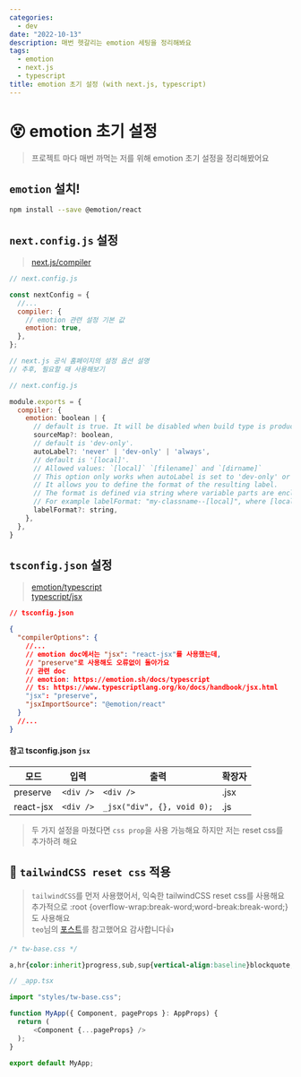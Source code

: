 ```yaml
---
categories:
  - dev
date: "2022-10-13"
description: 매번 헷갈리는 emotion 세팅을 정리해봐요
tags:
  - emotion
  - next.js
  - typescript
title: emotion 초기 설정 (with next.js, typescript)
---
```


# 😵 emotion 초기 설정

> 프로젝트 마다 매번 까먹는 저를 위해 emotion 초기 설정을 정리해봤어요

## `emotion` 설치!

```bash
npm install --save @emotion/react
```

## `next.config.js` 설정

> [next.js/compiler](https://nextjs.org/docs/advanced-features/compiler#emotion)

```js
// next.config.js

const nextConfig = {
  //...
  compiler: {
    // emotion 관련 설정 기본 값
    emotion: true,
  },
};
```

```js
// next.js 공식 홈페이지의 설정 옵션 설명
// 추후, 필요할 때 사용해보기

// next.config.js

module.exports = {
  compiler: {
    emotion: boolean | {
      // default is true. It will be disabled when build type is production.
      sourceMap?: boolean,
      // default is 'dev-only'.
      autoLabel?: 'never' | 'dev-only' | 'always',
      // default is '[local]'.
      // Allowed values: `[local]` `[filename]` and `[dirname]`
      // This option only works when autoLabel is set to 'dev-only' or 'always'.
      // It allows you to define the format of the resulting label.
      // The format is defined via string where variable parts are enclosed in square brackets [].
      // For example labelFormat: "my-classname--[local]", where [local] will be replaced with the name of the variable the result is assigned to.
      labelFormat?: string,
    },
  },
}
```

## `tsconfig.json` 설정

> [emotion/typescript](https://emotion.sh/docs/typescript)  
> [typescript/jsx](https://www.typescriptlang.org/ko/docs/handbook/jsx.html)

```json
// tsconfig.json

{
  "compilerOptions": {
    //...
    // emotion doc에서는 "jsx": "react-jsx"를 사용했는데,
    // "preserve"로 사용해도 오류없이 돌아가요
    // 관련 doc
    // emotion: https://emotion.sh/docs/typescript
    // ts: https://www.typescriptlang.org/ko/docs/handbook/jsx.html
    "jsx": "preserve",
    "jsxImportSource": "@emotion/react"
  }
  //...
}
```

#### 참고 tsconfig.json `jsx`

| 모드      | 입력      | 출력                       | 확장자 |
| --------- | --------- | -------------------------- | ------ |
| preserve  | `<div />` | `<div />`                  | .jsx   |
| react-jsx | `<div />` | `_jsx("div", {}, void 0);` | .js    |

> 두 가지 설정을 마쳤다면 `css prop`을 사용 가능해요
> 하지만 저는 reset css를 추가하려 해요

## 🎨 `tailwindCSS reset css` 적용
> `tailwindCSS`를 먼저 사용했어서, 익숙한 tailwindCSS reset css를 사용해요  
> 추가적으로 :root {overflow-wrap:break-word;word-break:break-word;}도 사용해요  
> `teo`님의 [포스트](https://velog.io/@teo/2022-CSS-Reset-%EB%8B%A4%EC%8B%9C-%EC%8D%A8%EB%B3%B4%EA%B8%B0)를 참고했어요 감사합니다👍

```css
/* tw-base.css */

a,hr{color:inherit}progress,sub,sup{vertical-align:baseline}blockquote,body,dd,dl,fieldset,figure,h1,h2,h3,h4,h5,h6,hr,menu,ol,p,pre,ul{margin:0}fieldset,legend,menu,ol,ul{padding:0}*,::after,::before{box-sizing:border-box;border-width:0;border-style:solid;border-color:theme("borderColor.DEFAULT", "currentColor")}::after,::before{--tw-content:""}html{line-height:1.5;-webkit-text-size-adjust:100%;-moz-tab-size:4;tab-size:4;font-family:theme( "fontFamily.sans", ui-sans-serif, system-ui, -apple-system, BlinkMacSystemFont, "Segoe UI", Roboto, "Helvetica Neue", Arial, "Noto Sans", sans-serif, "Apple Color Emoji", "Segoe UI Emoji", "Segoe UI Symbol", "Noto Color Emoji" )}body{line-height:inherit}hr{height:0;border-top-width:1px}abbr:where([title]){text-decoration:underline dotted}h1,h2,h3,h4,h5,h6{font-size:inherit;font-weight:inherit}a{text-decoration:inherit}b,strong{font-weight:bolder}code,kbd,pre,samp{font-family:theme( "fontFamily.mono", ui-monospace, SFMono-Regular, Menlo, Monaco, Consolas, "Liberation Mono", "Courier New", monospace );font-size:1em}small{font-size:80%}sub,sup{font-size:75%;line-height:0;position:relative}sub{bottom:-.25em}sup{top:-.5em}table{text-indent:0;border-color:inherit;border-collapse:collapse}button,input,optgroup,select,textarea{font-family:inherit;font-size:100%;line-height:inherit;color:inherit;margin:0;padding:0}button,select{text-transform:none}[type=button],[type=reset],[type=submit],button{-webkit-appearance:button;background-color:transparent;background-image:none}:-moz-focusring{outline:auto}:-moz-ui-invalid{box-shadow:none}::-webkit-inner-spin-button,::-webkit-outer-spin-button{height:auto}[type=search]{-webkit-appearance:textfield;outline-offset:-2px}::-webkit-search-decoration{-webkit-appearance:none}::-webkit-file-upload-button{-webkit-appearance:button;font:inherit}summary{display:list-item}menu,ol,ul{list-style:none}textarea{resize:vertical}input::placeholder,textarea::placeholder{opacity:1;color:theme("colors.gray.4", #9ca3af)}[role=button],button{cursor:pointer}:disabled{cursor:default}audio,canvas,embed,iframe,img,object,svg,video{display:block;vertical-align:middle}img,video{max-width:100%;height:auto}[hidden]{display:none}:root{overflow-wrap:break-word;word-break:break-word}
```

```typescript
// _app.tsx

import "styles/tw-base.css";

function MyApp({ Component, pageProps }: AppProps) {
  return (
      <Component {...pageProps} />
  );
}

export default MyApp;
```
